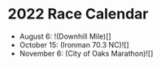 # 2022 Race Calendar

- August 6: !(Downhill Mile)[]
- October 15: (Ironman 70.3 NC)![]
- November 6: (City of Oaks Marathon)![]
